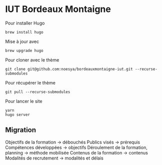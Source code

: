 # IUT Bordeaux Montaigne

Pour installer Hugo
```
brew install hugo
```
Mise à jour avec
```
brew upgrade hugo
```


Pour cloner avec le thème
```
git clone git@github.com:noesya/bordeauxmontaigne-iut.git --recurse-submodules
```
Pour récupérer le thème
```
git pull --recurse-submodules
```


Pour lancer le site
```
yarn
hugo server
```


## Migration

Objectifs de la formation -> débouchés
Publics visés -> prérequis
Compétences développées -> objectifs
Déroulement de la formation, planning -> méthode mobilisée
Contenus de la formation -> contenus
Modalités de recrutement -> modalités et délais
